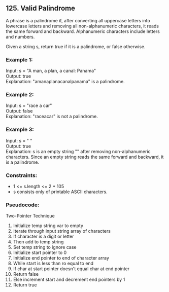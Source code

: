 ## 125. Valid Palindrome
A phrase is a palindrome if, after converting all uppercase letters into lowercase letters and removing all non-alphanumeric characters, it reads the same forward and backward. Alphanumeric characters include letters and numbers.

Given a string s, return true if it is a palindrome, or false otherwise.

### Example 1:
Input: s = "A man, a plan, a canal: Panama"\
Output: true\
Explanation: "amanaplanacanalpanama" is a palindrome.

### Example 2:
Input: s = "race a car"\
Output: false\
Explanation: "raceacar" is not a palindrome.

### Example 3:
Input: s = " "\
Output: true\
Explanation: s is an empty string "" after removing non-alphanumeric characters.
Since an empty string reads the same forward and backward, it is a palindrome.


### Constraints:
- 1 <= s.length <= 2 * 105
- s consists only of printable ASCII characters.

### Pseudocode:
Two-Pointer Technique
1. Initialize temp string var to empty
2. Iterate through input string array of characters
3. If character is a digit or letter
4. Then add to temp string 
5. Set temp string to ignore case
6. Initialize start pointer to 0
7. Initialize end pointer to end of character array
8. While start is less than ro equal to end
9. If char at start pointer doesn't equal char at end pointer
10. Return false
11. Else increment start and decrement end pointers by 1
12. Return true